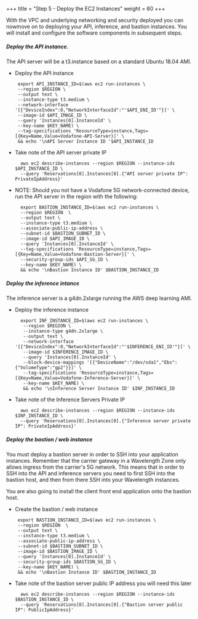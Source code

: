 +++
title = "Step 5 - Deploy the EC2 Instances"
weight = 60
+++

With the VPC and underlying networking and security deployed you can nowmove on to deploying your API, inference, and bastion instances.   You will install and configure the software components in subsequent steps. 

##### Deploy the API instance. 

The API server will be a t3.instance based on a standard Ubuntu 18.04 AMI.

*  Deploy the API instance

        export API_INSTANCE_ID=$(aws ec2 run-instances \
        --region $REGION \
        --output text \
        --instance-type t3.medium \
        --network-interface '[{"DeviceIndex":0,"NetworkInterfaceId":"'$API_ENI_ID'"}]' \
        --image-id $API_IMAGE_ID \
        --query 'Instances[0].InstanceId' \
        --key-name $KEY_NAME) \
        --tag-specifications 'ResourceType=instance,Tags=[{Key=Name,Value=Vodafone-API-Server}]' \
        && echo '\nAPI Server Instance ID '$API_INSTANCE_ID


* Take note of the API server private IP

        aws ec2 describe-instances --region $REGION --instance-ids $API_INSTANCE_ID \
        --query 'Reservations[0].Instances[0].{"API server private IP": PrivateIpAddress}'  

* NOTE: Should you not have a Vodafone 5G network-connected device, run the API server in the region with the following:
        
        export BASTION_INSTANCE_ID=$(aws ec2 run-instances \
        --region $REGION  \
        --output text \
        --instance-type t3.medium \
        --associate-public-ip-address \
        --subnet-id $BASTION_SUBNET_ID \
        --image-id $API_IMAGE_ID \
        --query 'Instances[0].InstanceId' \
        --tag-specifications 'ResourceType=instance,Tags=[{Key=Name,Value=Vodafone-Bastion-Server}]' \
        --security-group-ids $API_SG_ID \
        --key-name $KEY_NAME) \
        && echo '\nBastion Instance ID' $BASTION_INSTANCE_ID

##### Deploy the inference intance

The inference server is a g4dn.2xlarge running the AWS deep learning AMI.

* Deploy the inference instance

        export INF_INSTANCE_ID=$(aws ec2 run-instances \
         --region $REGION \
         --instance-type g4dn.2xlarge \
         --output text \
         --network-interface '[{"DeviceIndex":0,"NetworkInterfaceId":"'$INFERENCE_ENI_ID'"}]' \
         --image-id $INFERENCE_IMAGE_ID \
         --query 'Instances[0].InstanceId' \
         --block-device-mappings '[{"DeviceName":"/dev/sda1","Ebs":{"VolumeType":"gp2"}}]' \
         --tag-specifications 'ResourceType=instance,Tags=[{Key=Name,Value=Vodafone-Inference-Server}]' \
         --key-name $KEY_NAME) \
         && echo '\nInference Server Instance ID' $INF_INSTANCE_ID

* Take note of the Inference Servers Private IP

        aws ec2 describe-instances --region $REGION --instance-ids $INF_INSTANCE_ID \
        --query 'Reservations[0].Instances[0].{"Inference server private IP": PrivateIpAddress}'      

##### Deploy the bastion / web instance

You must deploy a bastion server in order to SSH into your application
instances. Remember that the carrier gateway in a Wavelength Zone only
allows ingress from the carrier's 5G network. This means that in order
to SSH into the API and inference servers you need to first SSH into the
bastion host, and then from there SSH into your Wavelength instances. 

You are also going to install the client front end application onto the
bastion host. 

*  Create the bastion / web instance

        export BASTION_INSTANCE_ID=$(aws ec2 run-instances \
        --region $REGION  \
        --output text \
        --instance-type t3.medium \
        --associate-public-ip-address \
        --subnet-id $BASTION_SUBNET_ID \
        --image-id $BASTION_IMAGE_ID \
        --query 'Instances[0].InstanceId' \
        --security-group-ids $BASTION_SG_ID \
        --key-name $KEY_NAME) \
        && echo '\nBastion Instance ID' $BASTION_INSTANCE_ID

* Take note of the bastion server public IP address you will need this later

        aws ec2 describe-instances --region $REGION --instance-ids $BASTION_INSTANCE_ID \
        --query 'Reservations[0].Instances[0].{"Bastion server public IP": PublicIpAddress}' 
